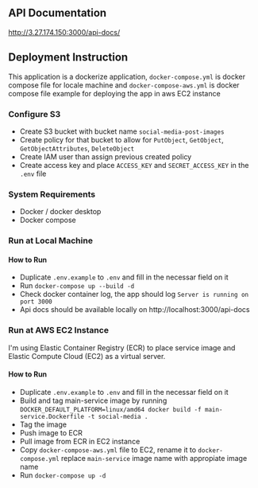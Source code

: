 ## API Documentation
http://3.27.174.150:3000/api-docs/

## Deployment Instruction
This application is a dockerize application, `docker-compose.yml` is docker compose file for locale machine and `docker-compose-aws.yml` is docker compose file example for deploying the app in aws EC2 instance

### Configure S3
- Create S3 bucket with bucket name `social-media-post-images`
- Create policy for that bucket to allow for `PutObject`, `GetObject`, `GetObjectAttributes`, `DeleteObject`
- Create IAM user than assign previous created policy
- Create access key and place `ACCESS_KEY` and `SECRET_ACCESS_KEY` in the `.env` file

### System Requirements
- Docker / docker desktop
- Docker compose

### Run at Local Machine

#### How to Run
- Duplicate `.env.example` to `.env` and fill in the necessar field on it
- Run `docker-compose up --build -d`
- Check docker container log, the app should log `Server is running on port 3000`
- Api docs should be available locally on http://localhost:3000/api-docs

### Run at AWS EC2 Instance
I'm using Elastic Container Registry (ECR) to place service image and Elastic Compute Cloud (EC2) as a virtual server.

#### How to Run
- Duplicate `.env.example` to `.env` and fill in the necessar field on it
- Build and tag main-service image by running `DOCKER_DEFAULT_PLATFORM=linux/amd64 docker build -f main-service.Dockerfile -t social-media .`
- Tag the image
- Push image to ECR
- Pull image from ECR in EC2 instance
- Copy `docker-compose-aws.yml` file to EC2, rename it to `docker-compose.yml` replace `main-service` image name with appropiate image name
- Run `docker-compose up -d`